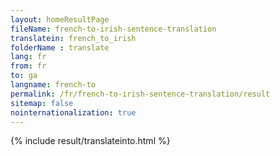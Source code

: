 ```yaml
---
layout: homeResultPage
fileName: french-to-irish-sentence-translation
translatein: french_to_irish
folderName : translate
lang: fr
from: fr
to: ga
langname: french-to
permalink: /fr/french-to-irish-sentence-translation/result
sitemap: false
nointernationalization: true
---
```

{% include result/translateinto.html %}

<script src="/js/result/translation.js" data-foldername="{{page.folderName}}" data-lang="{{page.lang}}"></script>
